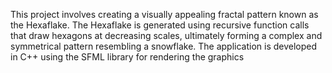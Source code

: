 This project involves creating a visually appealing fractal pattern known as the Hexaflake. The Hexaflake is generated using recursive function calls that draw hexagons at decreasing scales, ultimately forming a complex and symmetrical pattern resembling a snowflake. The application is developed in C++ using the SFML library for rendering the graphics
